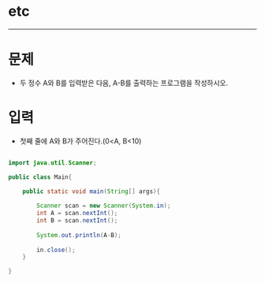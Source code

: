 # etc
--------------------------------------------

# 문제
 - 두 정수 A와 B를 입력받은 다음, A-B를 출력하는 프로그램을 작성하시오.
 
# 입력
 - 첫째 줄에 A와 B가 주어진다.(0<A, B<10)
 
 
 
~~~java

import java.util.Scanner;

public class Main{

	public static void main(String[] args){
	
		Scanner scan = new Scanner(System.in);
		int A = scan.nextInt();
		int B = scan.nextInt();
		
		System.out.println(A-B);
		
		in.close();
	}

}
~~~